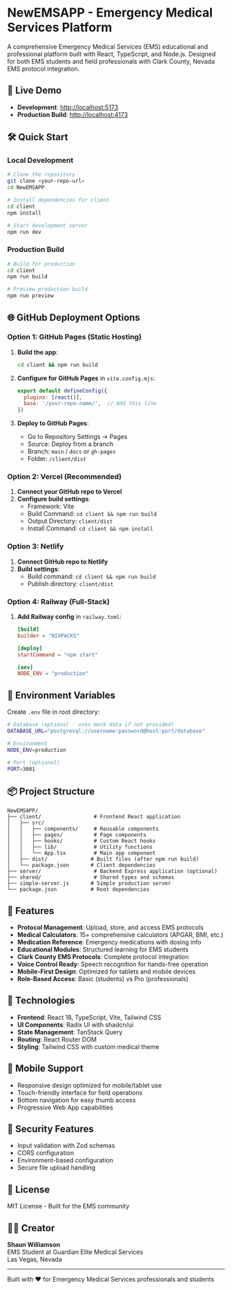 # NewEMSAPP - Emergency Medical Services Platform

A comprehensive Emergency Medical Services (EMS) educational and professional platform built with React, TypeScript, and Node.js. Designed for both EMS students and field professionals with Clark County, Nevada EMS protocol integration.

## 🚀 Live Demo

- **Development**: [http://localhost:5173](http://localhost:5173)
- **Production Build**: [http://localhost:4173](http://localhost:4173)

## 🛠️ Quick Start

### Local Development

```bash
# Clone the repository
git clone <your-repo-url>
cd NewEMSAPP

# Install dependencies for client
cd client
npm install

# Start development server
npm run dev
```

### Production Build

```bash
# Build for production
cd client
npm run build

# Preview production build
npm run preview
```

## 🌐 GitHub Deployment Options

### Option 1: GitHub Pages (Static Hosting)

1. **Build the app**:
   ```bash
   cd client && npm run build
   ```

2. **Configure for GitHub Pages** in `vite.config.mjs`:
   ```js
   export default defineConfig({
     plugins: [react()],
     base: '/your-repo-name/',  // Add this line
   })
   ```

3. **Deploy to GitHub Pages**:
   - Go to Repository Settings → Pages
   - Source: Deploy from a branch
   - Branch: `main` / `docs` or `gh-pages`
   - Folder: `/client/dist`

### Option 2: Vercel (Recommended)

1. **Connect your GitHub repo to Vercel**
2. **Configure build settings**:
   - Framework: Vite
   - Build Command: `cd client && npm run build`
   - Output Directory: `client/dist`
   - Install Command: `cd client && npm install`

### Option 3: Netlify

1. **Connect GitHub repo to Netlify**
2. **Build settings**:
   - Build command: `cd client && npm run build`
   - Publish directory: `client/dist`

### Option 4: Railway (Full-Stack)

1. **Add Railway config** in `railway.toml`:
   ```toml
   [build]
   builder = "NIXPACKS"
   
   [deploy]
   startCommand = "npm start"
   
   [env]
   NODE_ENV = "production"
   ```

## 🔧 Environment Variables

Create `.env` file in root directory:

```bash
# Database (optional - uses mock data if not provided)
DATABASE_URL="postgresql://username:password@host:port/database"

# Environment
NODE_ENV=production

# Port (optional)
PORT=3001
```

## 📦 Project Structure

```
NewEMSAPP/
├── client/                 # Frontend React application
│   ├── src/
│   │   ├── components/     # Reusable components
│   │   ├── pages/          # Page components
│   │   ├── hooks/          # Custom React hooks
│   │   ├── lib/            # Utility functions
│   │   └── App.tsx         # Main app component
│   ├── dist/              # Built files (after npm run build)
│   └── package.json       # Client dependencies
├── server/                 # Backend Express application (optional)
├── shared/                 # Shared types and schemas
├── simple-server.js       # Simple production server
└── package.json           # Root dependencies
```

## 🏥 Features

- **Protocol Management**: Upload, store, and access EMS protocols
- **Medical Calculators**: 15+ comprehensive calculators (APGAR, BMI, etc.)
- **Medication Reference**: Emergency medications with dosing info
- **Educational Modules**: Structured learning for EMS students
- **Clark County EMS Protocols**: Complete protocol integration
- **Voice Control Ready**: Speech recognition for hands-free operation
- **Mobile-First Design**: Optimized for tablets and mobile devices
- **Role-Based Access**: Basic (students) vs Pro (professionals)

## 🚀 Technologies

- **Frontend**: React 18, TypeScript, Vite, Tailwind CSS
- **UI Components**: Radix UI with shadcn/ui
- **State Management**: TanStack Query
- **Routing**: React Router DOM
- **Styling**: Tailwind CSS with custom medical theme

## 📱 Mobile Support

- Responsive design optimized for mobile/tablet use
- Touch-friendly interface for field operations
- Bottom navigation for easy thumb access
- Progressive Web App capabilities

## 🔐 Security Features

- Input validation with Zod schemas
- CORS configuration
- Environment-based configuration
- Secure file upload handling

## 📄 License

MIT License - Built for the EMS community

## 👨‍⚕️ Creator

**Shaun Williamson**  
EMS Student at Guardian Elite Medical Services  
Las Vegas, Nevada

---

Built with ❤️ for Emergency Medical Services professionals and students